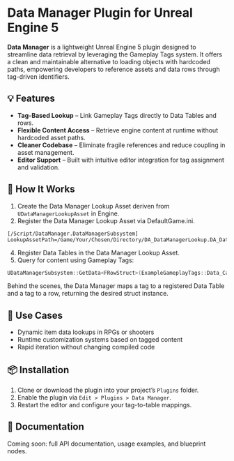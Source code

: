 # Data Manager Plugin for Unreal Engine 5

**Data Manager** is a lightweight Unreal Engine 5 plugin designed to streamline data retrieval by leveraging the Gameplay Tags system. It offers a clean and maintainable alternative to loading objects with hardcoded paths, empowering developers to reference assets and data rows through tag-driven identifiers.

## 💡 Features

- **Tag-Based Lookup** – Link Gameplay Tags directly to Data Tables and rows.
- **Flexible Content Access** – Retrieve engine content at runtime without hardcoded asset paths.
- **Cleaner Codebase** – Eliminate fragile references and reduce coupling in asset management.
- **Editor Support** – Built with intuitive editor integration for tag assignment and validation.

## 🚀 How It Works

1. Create the Data Manager Lookup Asset deriven from ```UDataManagerLookupAsset``` in Engine.
3. Register the Data Manager Lookup Asset via DefaultGame.ini.
```
[/Script/DataManager.DataManagerSubsystem]
LookupAssetPath=/Game/Your/Chosen/Directory/DA_DataManagerLookup.DA_DataManagerLookup
```
4. Register Data Tables in the Data Manager Lookup Asset.
5. Query for content using Gameplay Tags:
```cpp
UDataManagerSubsystem::GetData<FRowStruct>(ExampleGameplayTags::Data_Category_LevelData, ExampleGameplayTags::Level_Menu);
```

Behind the scenes, the Data Manager maps a tag to a registered Data Table and a tag to a row, returning the desired struct instance.

## 🧩 Use Cases

- Dynamic item data lookups in RPGs or shooters
- Runtime customization systems based on tagged content
- Rapid iteration without changing compiled code

## 📦 Installation

1. Clone or download the plugin into your project’s `Plugins` folder.
2. Enable the plugin via `Edit > Plugins > Data Manager`.
3. Restart the editor and configure your tag-to-table mappings.

## 📘 Documentation
Coming soon: full API documentation, usage examples, and blueprint nodes.
